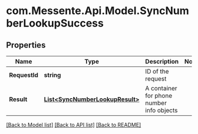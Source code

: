 # com.Messente.Api.Model.SyncNumberLookupSuccess
## Properties

Name | Type | Description | Notes
------------ | ------------- | ------------- | -------------
**RequestId** | **string** | ID of the request | 
**Result** | [**List&lt;SyncNumberLookupResult&gt;**](SyncNumberLookupResult.md) | A container for phone number info objects | 

[[Back to Model list]](../README.md#documentation-for-models) [[Back to API list]](../README.md#documentation-for-api-endpoints) [[Back to README]](../README.md)

